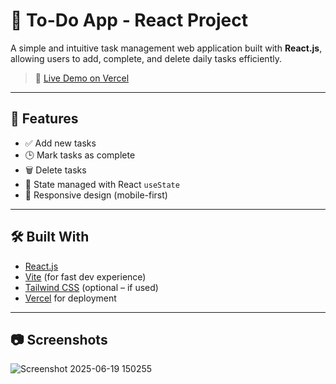 # 📝 To-Do App - React Project

A simple and intuitive task management web application built with **React.js**, allowing users to add, complete, and delete daily tasks efficiently.

> 🚀 [Live Demo on Vercel](https://to-do-app-react-project-888h.vercel.app/)

---

## 📌 Features

- ✅ Add new tasks
- 🕒 Mark tasks as complete
- 🗑️ Delete tasks
- 💾 State managed with React `useState`
- 📱 Responsive design (mobile-first)

---

## 🛠️ Built With

- [React.js](https://react.dev/)
- [Vite](https://vitejs.dev/) (for fast dev experience)
- [Tailwind CSS](https://tailwindcss.com/) (optional – if used)
- [Vercel](https://vercel.com/) for deployment

---

## 📷 Screenshots
![Screenshot 2025-06-19 150255](https://github.com/user-attachments/assets/edfaf538-3736-4e39-ac8e-84c081d9dc5c)
